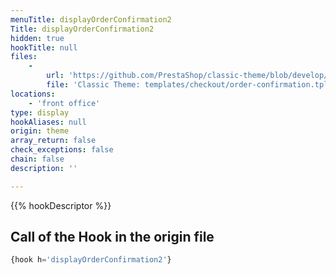 ```yaml
---
menuTitle: displayOrderConfirmation2
Title: displayOrderConfirmation2
hidden: true
hookTitle: null
files:
    -
        url: 'https://github.com/PrestaShop/classic-theme/blob/develop/templates/checkout/order-confirmation.tpl'
        file: 'Classic Theme: templates/checkout/order-confirmation.tpl'
locations:
    - 'front office'
type: display
hookAliases: null
origin: theme
array_return: false
check_exceptions: false
chain: false
description: ''

---
```


{{% hookDescriptor %}}

## Call of the Hook in the origin file

```php
{hook h='displayOrderConfirmation2'}
```
